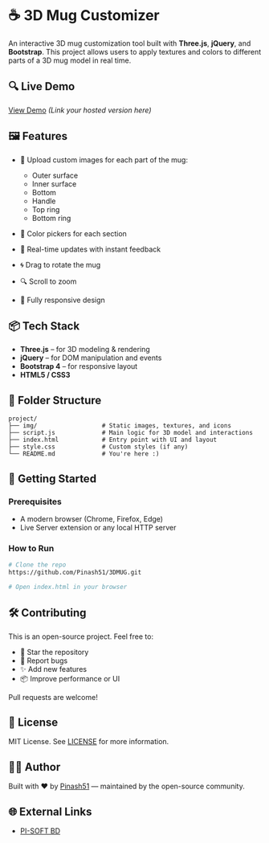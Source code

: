 # ☕ 3D Mug Customizer

An interactive 3D mug customization tool built with **Three.js**, **jQuery**, and **Bootstrap**. This project allows users to apply textures and colors to different parts of a 3D mug model in real time.

## 🔍 Live Demo

[View Demo](#) *(Link your hosted version here)*

## 🖼 Features

* 🎨 Upload custom images for each part of the mug:

  * Outer surface
  * Inner surface
  * Bottom
  * Handle
  * Top ring
  * Bottom ring
* 🧱 Color pickers for each section
* 🔁 Real-time updates with instant feedback
* 🌀 Drag to rotate the mug
* 🔍 Scroll to zoom
* 📱 Fully responsive design

## 📦 Tech Stack

* **Three.js** – for 3D modeling & rendering
* **jQuery** – for DOM manipulation and events
* **Bootstrap 4** – for responsive layout
* **HTML5 / CSS3**

## 📁 Folder Structure

```
project/
├── img/                  # Static images, textures, and icons
├── script.js             # Main logic for 3D model and interactions
├── index.html            # Entry point with UI and layout
├── style.css             # Custom styles (if any)
└── README.md             # You're here :)
```

## 🚀 Getting Started

### Prerequisites

* A modern browser (Chrome, Firefox, Edge)
* Live Server extension or any local HTTP server

### How to Run

```bash
# Clone the repo
https://github.com/Pinash51/3DMUG.git

# Open index.html in your browser
```

## 🛠 Contributing

This is an open-source project. Feel free to:

* 🌟 Star the repository
* 🐛 Report bugs
* ✨ Add new features
* 📦 Improve performance or UI

Pull requests are welcome!

## 📄 License

MIT License. See [LICENSE](LICENSE) for more information.

## 👨‍💻 Author

Built with ❤️ by [Pinash51](https://github.com/Pinash51) — maintained by the open-source community.

## 🌐 External Links

* [PI-SOFT BD](https://pisoftbd.com)
